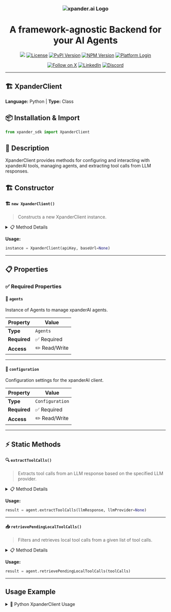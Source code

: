 <h3 align="center">
  <a name="readme-top"></a>
  <picture>
    <source media="(prefers-color-scheme: dark)" srcset="https://assets.xpanderai.io/logo/xpander.ai_dark.png">
    <img
      src="https://assets.xpanderai.io/logo/xpander.ai_light.png"
      style="max-width: 100%; height: auto; width: auto; max-height: 170px;"
      alt="xpander.ai Logo"
    >
  </picture>
</h3>

<div align="center">
  <h1>A framework-agnostic Backend for your AI Agents</h1>

  <a href="https://pepy.tech/projects/xpander-sdk"><img src="https://static.pepy.tech/badge/xpander-sdk/month"></a> 
  <a href="https://github.com/xpander-ai/xpander.ai/blob/main/LICENSE"><img src="https://img.shields.io/github/license/xpander-ai/xpander.ai" alt="License"></a> <a href="https://pypi.org/project/xpander-sdk"><img src="https://img.shields.io/pypi/v/xpander-sdk" alt="PyPI Version"></a> <a href="https://npmjs.com/package/xpander-sdk"><img src="https://img.shields.io/npm/v/xpander-sdk" alt="NPM Version"></a> <a href="https://app.xpander.ai"><img src="https://img.shields.io/badge/platform-login-30a46c" alt="Platform Login"></a>
</div>

<div align="center">
  <p align="center">
<a href="https://x.com/xpander_ai"><img src="https://img.shields.io/badge/Follow%20on%20X-000000?style=for-the-badge&logo=x&logoColor=white" alt="Follow on X" /></a> <a href="https://www.linkedin.com/company/xpander-ai"><img src="https://img.shields.io/badge/Follow%20on%20LinkedIn-0077B5?style=for-the-badge&logo=linkedin&logoColor=white" alt="LinkedIn" /></a> <a href="https://discord.gg/CUcp4WWh5g"><img src="https://img.shields.io/badge/Join%20our%20Discord-5865F2?style=for-the-badge&logo=discord&logoColor=white" alt="Discord" /></a>
  </p>
</div>

---

## 🏗️ XpanderClient

**Language:** Python | **Type:** Class

## 📦 Installation & Import

```python
from xpander_sdk import XpanderClient
```

## 📖 Description

XpanderClient provides methods for configuring and interacting with xpanderAI tools, managing agents, and extracting tool calls from LLM responses.

## 🏗️ Constructor

#### 🏗️ `new XpanderClient()`

> Constructs a new XpanderClient instance.

<details>
<summary>📋 Method Details</summary>

**Parameters:**

| Parameter | Type | Required | Description |
|-----------|------|----------|-------------|
| `apiKey` | `string` | ✅ | No description |
| `baseUrl` | `any` | ❌ | No description |
| `organizationId` | `string` | ❌ | No description |
| `should_reset_cache` | `boolean` | ❌ | No description |

</details>

**Usage:**

```python
instance = XpanderClient(apiKey, baseUrl=None)
```

---

## 📋 Properties

### ✅ Required Properties

#### 📝 `agents`

Instance of Agents to manage xpanderAI agents.

| Property | Value |
|----------|-------|
| **Type** | `Agents` |
| **Required** | ✅ Required |
| **Access** | ✏️ Read/Write |

---

#### 📝 `configuration`

Configuration settings for the xpanderAI client.

| Property | Value |
|----------|-------|
| **Type** | `Configuration` |
| **Required** | ✅ Required |
| **Access** | ✏️ Read/Write |

---

## ⚡ Static Methods

#### 🔍 `extractToolCalls()`

> Extracts tool calls from an LLM response based on the specified LLM provider.

<details>
<summary>📋 Method Details</summary>

**Parameters:**

| Parameter | Type | Required | Description |
|-----------|------|----------|-------------|
| `llmResponse` | `any` | ✅ | - The LLM response to analyze for tool calls. |
| `llmProvider` | `LLMProvider` | ❌ | - The LLM provider, defaults to OPEN_AI. |

**Returns:** `List[ToolCall]`

</details>

**Usage:**

```python
result = agent.extractToolCalls(llmResponse, llmProvider=None)
```

---

#### 📥 `retrievePendingLocalToolCalls()`

> Filters and retrieves local tool calls from a given list of tool calls.

<details>
<summary>📋 Method Details</summary>

**Parameters:**

| Parameter | Type | Required | Description |
|-----------|------|----------|-------------|
| `toolCalls` | `List[ToolCall]` | ✅ | - The list of tool calls to filter. |

**Returns:** `List[ToolCall]`

</details>

**Usage:**

```python
result = agent.retrievePendingLocalToolCalls(toolCalls)
```

---

## Usage Example

<details>
<summary>🐍 Python XpanderClient Usage</summary>

```python
from xpander_sdk import XpanderClient

# Create client instance
client = XpanderClient(
    api_key="your-api-key",
    organization_id="your-org-id"
)


print("XpanderClient ready!")

```



</details>

